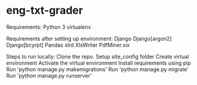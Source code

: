 # eng-txt-grader

Requirements: 
  Python 3
  virtualenv
  
Requirements after setting up environment:
  Django
  Django[argon2]
  Django[bcyrpt]
  Pandas
  xlrd
  XlsWriter
  PdfMiner.six

Steps to run locally:
    Clone the repo.
    Setup site_config folder
    Create virtual environment
    Activate the virtual environment
    Install requirements using pip
    Run 'python manage.py makemigrations' 
    Run 'python manage.py migrate'
    Run 'python manage.py runserver'
    

